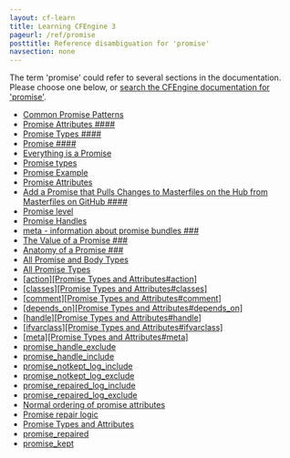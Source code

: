```yaml
---
layout: cf-learn
title: Learning CFEngine 3
pageurl: /ref/promise
posttitle: Reference disambiguation for 'promise'
navsection: none
---
```


The term 'promise' could refer to several sections in the documentation. Please choose one below, or
[search the CFEngine documentation for 'promise'](http://cfengine.com/docs/latest/search.html?q=promise).

- [Common Promise Patterns](http://cfengine.com/docs/latest/examples-example-snippets-promise-patterns.html#common-promise-patterns)
- [Promise Attributes \#\#\#\#](http://cfengine.com/docs/latest/guide-glossary.html#promise-attributes-####)
- [Promise Types \#\#\#\#](http://cfengine.com/docs/latest/guide-glossary.html#promise-types-####)
- [Promise \#\#\#\#](http://cfengine.com/docs/latest/guide-glossary.html#promise-####)
- [Everything is a Promise](http://cfengine.com/docs/latest/guide-language-concepts-promises.html#everything-is-a-promise)
- [Promise types](http://cfengine.com/docs/latest/guide-writing-and-serving-policy-policy-style.html#promise-types)
- [Promise Example](http://cfengine.com/docs/latest/guide-language-concepts-promises.html#promise-example)
- [Promise Attributes](http://cfengine.com/docs/latest/guide-language-concepts-promises.html#promise-attributes)
- [Add a Promise that Pulls Changes to Masterfiles on the Hub from Masterfiles on GitHub \#\#\#\#](http://cfengine.com/docs/latest/guide-writing-and-serving-policy-authoring-policy-tools-and-workflow.html#add-a-promise-that-pulls-changes-to-masterfiles-on-the-hub-from-masterfiles-on-github-####)
- [Promise level](http://cfengine.com/docs/latest/guide-writing-and-serving-policy-policy-layers-abstraction.html#promise-level)
- [Promise Handles](http://cfengine.com/docs/latest/guide-writing-and-serving-policy-policy-style.html#promise-handles)
- [meta - information about promise bundles \#\#\#](http://cfengine.com/docs/latest/guide-writing-and-serving-policy-promises-available-in-cfengine.html#meta-information-about-promise-bundles-###)
- [The Value of a Promise \#\#\#](http://cfengine.com/docs/latest/guide-writing-and-serving-policy.html#the-value-of-a-promise-###)
- [Anatomy of a Promise \#\#\#](http://cfengine.com/docs/latest/guide-writing-and-serving-policy.html#anatomy-of-a-promise-###)
- [All Promise and Body Types](http://cfengine.com/docs/latest/reference-all-types.html#all-promise-and-body-types)
- [All Promise Types](http://cfengine.com/docs/latest/reference-all-types.html#all-promise-types)
- [\[action\]\[Promise Types and Attributes\#action\]](http://cfengine.com/docs/latest/reference-common-attributes-include.html#action-promise-types-and-attributes#action)
- [\[classes\]\[Promise Types and Attributes\#classes\]](http://cfengine.com/docs/latest/reference-common-attributes-include.html#classes-promise-types-and-attributes#classes)
- [\[comment\]\[Promise Types and Attributes\#comment\]](http://cfengine.com/docs/latest/reference-common-attributes-include.html#comment-promise-types-and-attributes#comment)
- [\[depends_on\]\[Promise Types and Attributes\#depends_on\]](http://cfengine.com/docs/latest/reference-common-attributes-include.html#depends_on-promise-types-and-attributes#depends_on)
- [\[handle\]\[Promise Types and Attributes\#handle\]](http://cfengine.com/docs/latest/reference-common-attributes-include.html#handle-promise-types-and-attributes#handle)
- [\[ifvarclass\]\[Promise Types and Attributes\#ifvarclass\]](http://cfengine.com/docs/latest/reference-common-attributes-include.html#ifvarclass-promise-types-and-attributes#ifvarclass)
- [\[meta\]\[Promise Types and Attributes\#meta\]](http://cfengine.com/docs/latest/reference-common-attributes-include.html#meta-promise-types-and-attributes#meta)
- [promise_handle_exclude](http://cfengine.com/docs/latest/reference-promise-types-access.html#promise_handle_exclude)
- [promise_handle_include](http://cfengine.com/docs/latest/reference-promise-types-access.html#promise_handle_include)
- [promise_notkept_log_include](http://cfengine.com/docs/latest/reference-promise-types-access.html#promise_notkept_log_include)
- [promise_notkept_log_exclude](http://cfengine.com/docs/latest/reference-promise-types-access.html#promise_notkept_log_exclude)
- [promise_repaired_log_include](http://cfengine.com/docs/latest/reference-promise-types-access.html#promise_repaired_log_include)
- [promise_repaired_log_exclude](http://cfengine.com/docs/latest/reference-promise-types-access.html#promise_repaired_log_exclude)
- [Normal ordering of promise attributes](http://cfengine.com/docs/latest/reference-promise-types-files.html#normal-ordering-of-promise-attributes)
- [Promise repair logic](http://cfengine.com/docs/latest/reference-promise-types-packages.html#promise-repair-logic)
- [Promise Types and Attributes](http://cfengine.com/docs/latest/reference-promise-types.html#promise-types-and-attributes)
- [promise_repaired](http://cfengine.com/docs/latest/reference-promise-types.html#promise_repaired)
- [promise_kept](http://cfengine.com/docs/latest/reference-promise-types.html#promise_kept)
